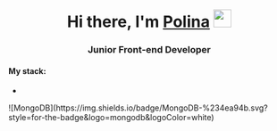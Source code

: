 <h1 align="center">Hi there, I'm <a href="https://daniilshat.ru/" target="_blank">Polina</a> 
<img src="https://github.com/blackcater/blackcater/raw/main/images/Hi.gif" height="32"/></h1>
<h3 align="center">Junior Front-end Developer</h3>
<h4>My stack:</h4>
<ul>
  <li></li>
</ul>
![MongoDB](https://img.shields.io/badge/MongoDB-%234ea94b.svg?style=for-the-badge&logo=mongodb&logoColor=white)
